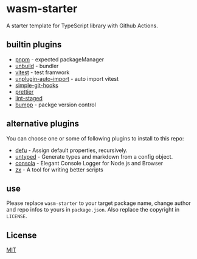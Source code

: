 # wasm-starter

A starter template for TypeScript library with Github Actions.

## builtin plugins

- [pnpm](https://github.com/pnpm/pnpm) - expected packageManager
- [unbuild](https://github.com/unjs/unbuild) - bundler
- [vitest](https://github.com/vitest-dev/vitest) - test framwork
- [unplugin-auto-import](https://github.com/antfu/unplugin-auto-import) - auto import vitest
  <br />
- [simple-git-hooks](https://github.com/toplenboren/simple-git-hooks)
- [prettier](https://github.com/prettier/prettier)
- [lint-staged](https://github.com/okonet/lint-staged)
- [bumpp](https://github.com/antfu/bumpp) - packge version control

## alternative plugins

You can choose one or some of following plugins to install to this repo:

- [defu](https://github.com/unjs/defu) - Assign default properties, recursively.
- [untyped](https://github.com/unjs/untyped) - Generate types and markdown from a config object.
- [consola](https://github.com/unjs/consola) - Elegant Console Logger for Node.js and Browser
- [zx](https://github.com/google/zx) - A tool for writing better scripts

## use

Please replace `wasm-starter` to your target package name, change author and repo infos to yours in `package.json`. Also replace the copyright in `LICENSE`.

## License

[MIT](./LICENSE)
